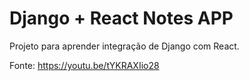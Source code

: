 # Django + React Notes APP

Projeto para aprender integração de Django com React.

Fonte: https://youtu.be/tYKRAXIio28